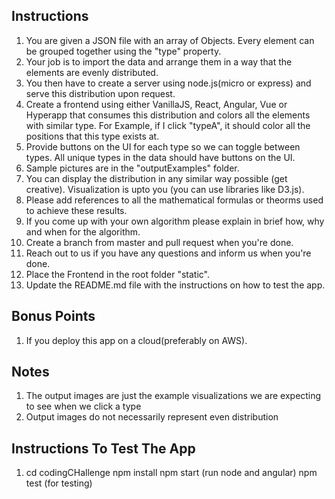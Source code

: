 ## Instructions
1) You are given a JSON file with an array of Objects. Every element can be grouped together using the "type" property.
2) Your job is to import the data and arrange them in a way that the elements are evenly distributed.
3) You then have to create a server using node.js(micro or express) and serve this distribution upon request.
4) Create a frontend using either VanillaJS, React, Angular, Vue or Hyperapp that consumes this distribution and colors all the elements with similar type. For Example, if I click "typeA", it should color all the positions that this type exists at.
5) Provide buttons on the UI for each type so we can toggle between types. All unique types in the data should have buttons on the UI.
6) Sample pictures are in the "outputExamples" folder.
7) You can display the distribution in any similar way possible (get creative). Visualization is upto you (you can use libraries like D3.js).
8) Please add references to all the mathematical formulas or theorms used to achieve these results.
9) If you come up with your own algorithm please explain in brief how, why and when for the algorithm.
10) Create a branch from master and pull request when you're done.
11) Reach out to us if you have any questions and inform us when you're done.
12) Place the Frontend in the root folder "static".
13) Update the README.md file with the instructions on how to test the app.

## Bonus Points
1) If you deploy this app on a cloud(preferably on AWS).

## Notes
1) The output images are just the example visualizations we are expecting to see when we click a type
2) Output images do not necessarily represent even distribution

## Instructions To Test The App
1) cd codingCHallenge
   npm install
   npm start (run node and angular)
   npm test (for testing)

